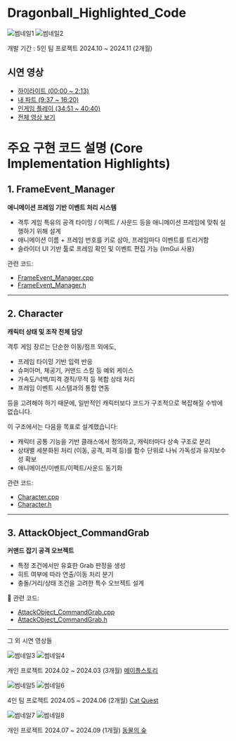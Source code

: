 # Dragonball_Highlighted_Code

![썸네일1](./Thumbnail/Thumbnail0002.png)
![썸네일2](./Thumbnail/Thumbnail0001.png)  



개발 기간 :
5인 팀 프로젝트 2024.10 ~ 2024.11 (2개월)

##  시연 영상 
- [하이라이트 (00:00 ~ 2:13)](https://youtu.be/DtVysCjJ9Xc?t=0)
- [내 파트 (9:37 ~ 16:20)](https://youtu.be/DtVysCjJ9Xc?t=578)
- [인게임 플레이 (34:51 ~ 40:40)](https://youtu.be/DtVysCjJ9Xc?t=2092)
- [전체 영상 보기](https://youtu.be/DtVysCjJ9Xc)
  
# 주요 구현 코드 설명 (Core Implementation Highlights)

## 1. FrameEvent_Manager
**애니메이션 프레임 기반 이벤트 처리 시스템**

- 격투 게임 특유의 공격 타이밍 / 이펙트 / 사운드 등을 애니메이션 프레임에 맞춰 실행하기 위해 설계
- 애니메이션 이름 + 프레임 번호를 키로 삼아, 프레임마다 이벤트를 트리거함
- 슬라이더 UI 기반 툴로 프레임 확인 및 이벤트 편집 가능 (ImGui 사용)

관련 코드:
- [FrameEvent_Manager.cpp](./FrameEvent_Manager.cpp)
- [FrameEvent_Manager.h](./FrameEvent_Manager.h)

---

## 2. Character
**캐릭터 상태 및 조작 전체 담당**

격투 게임 장르는 단순한 이동/점프 외에도,
- 프레임 타이밍 기반 입력 반응
- 슈퍼아머, 체공기, 커맨드 스킬 등 예외 케이스
- 가속도/넉백/피격 경직/무적 등 복합 상태 처리
- 프레임 이벤트 시스템과의 통합 연동

등을 고려해야 하기 때문에, 일반적인 캐릭터보다 코드가 구조적으로 복잡해질 수밖에 없습니다.

이 구조에서는 다음을 목표로 설계했습니다:
- 캐릭터 공통 기능을 기반 클래스에서 정의하고, 캐릭터마다 상속 구조로 분리
- 상태별 세분화된 처리 (이동, 공격, 피격 등)를 함수 단위로 나눠 가독성과 유지보수성 확보
- 애니메이션/이벤트/이펙트/사운드 동기화

관련 코드:
- [Character.cpp](./Character.cpp)
- [Character.h](./Character.h)

---

## 3. AttackObject_CommandGrab
**커맨드 잡기 공격 오브젝트**

- 특정 조건에서만 유효한 Grab 판정을 생성
- 히트 여부에 따라 연출/이동 처리 분기
- 충돌/거리/상태 조건을 고려한 특수 오브젝트 설계

🔗 관련 코드:
- [AttackObject_CommandGrab.cpp](./AttackObject_CommandGrab.cpp)
- [AttackObject_CommandGrab.h](./AttackObject_CommandGrab.h)













---

그 외 시연 영상들


![썸네일3](./Thumbnail/Thumbnail0005.png)
![썸네일4](./Thumbnail/Thumbnail0006.png)

개인 프로젝트 2024.02 ~ 2024.03 (3개월)
  [메이플스토리](https://youtu.be/3Ge3nKeh894)







![썸네일5](./Thumbnail/Thumbnail0007.png)
![썸네일6](./Thumbnail/Thumbnail0008.png)



4인 팀 프로젝트 2024.05 ~ 2024.06 (2개월)
  [Cat Quest](https://youtu.be/oEqXF39BLMo)





  
![썸네일7](./Thumbnail/Thumbnail0009.png)
![썸네일8](./Thumbnail/Thumbnail0010.png)

개인 프로젝트 2024.07 ~ 2024.09 (1개월)
  [동물의 숲](https://youtu.be/DtVysCjJ9Xc)

